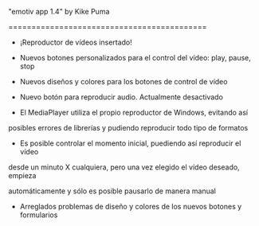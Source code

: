 "emotiv app 1.4" by Kike Puma

===========================================

- ¡Reproductor de vídeos insertado!

- Nuevos botones personalizados para el control del vídeo: play, pause, stop

- Nuevos diseños y colores para los botones de control de vídeo

- Nuevo botón para reproducir audio. Actualmente desactivado

- El MediaPlayer utiliza el propio reproductor de Windows, evitando así

posibles errores de librerías y pudiendo reproducir todo tipo de formatos

- Es posible controlar el momento inicial, puediendo así reproducir el vídeo

desde un minuto X cualquiera, pero una vez elegido el vídeo deseado, empieza

automáticamente y sólo es posible pausarlo de manera manual

- Arreglados problemas de diseño y colores de los nuevos botones y formularios
